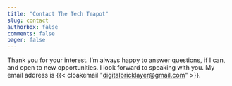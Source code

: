 ```yaml
---
title: "Contact The Tech Teapot"
slug: contact
authorbox: false
comments: false
pager: false
---
```


Thank you for your interest. I’m always happy to answer questions, if I can, and open to new opportunities. I look forward to speaking with you. My email address is {{< cloakemail "digitalbricklayer@gmail.com" >}}.
